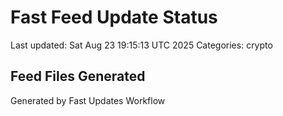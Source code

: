# Fast Feed Update Status
Last updated: Sat Aug 23 19:15:13 UTC 2025
Categories: crypto

## Feed Files Generated

Generated by Fast Updates Workflow
